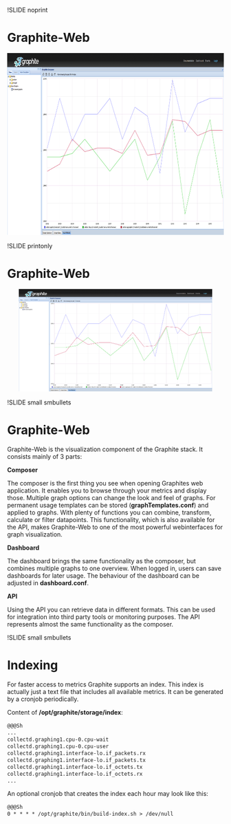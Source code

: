 !SLIDE noprint
# Graphite-Web

<center><img src="./_images/graphite-web.png" style="width:800px;height:423px;"/></center>


!SLIDE printonly
# Graphite-Web

<center><img src="./_images/graphite-web.png" style="width:450px;height:238px;"/></center>


!SLIDE small smbullets
# Graphite-Web

Graphite-Web is the visualization component of the Graphite stack. It consists mainly of 3 parts:

**Composer**

The composer is the first thing you see when opening Graphites web application. It enables you to browse through your metrics and display those. Multiple graph options can change the look and feel of graphs. For permanent usage templates can be stored (**graphTemplates.conf**) and applied to graphs. With plenty of functions you can combine, transform, calculate or filter datapoints. This functionality, which is also available for the API, makes Graphite-Web to one of the most powerful webinterfaces for graph visualization.

**Dashboard**

The dashboard brings the same functionality as the composer, but combines multiple graphs to one overview. When logged in, users can save dashboards for later usage. The behaviour of the dashboard can be adjusted in **dashboard.conf**.

**API**

Using the API you can retrieve data in different formats. This can be used for integration into third party tools or monitoring purposes. The API represents almost the same functionality as the composer.


!SLIDE small smbullets
# Indexing

For faster access to metrics Graphite supports an index. This index is actually just a text file that includes all available metrics. It can be generated by a cronjob periodically.

Content of **/opt/graphite/storage/index**:

    @@@Sh
    ...
    collectd.graphing1.cpu-0.cpu-wait
    collectd.graphing1.cpu-0.cpu-user
    collectd.graphing1.interface-lo.if_packets.rx
    collectd.graphing1.interface-lo.if_packets.tx
    collectd.graphing1.interface-lo.if_octets.tx
    collectd.graphing1.interface-lo.if_octets.rx
    ...

An optional cronjob that creates the index each hour may look like this:

    @@@Sh
    0 * * * * /opt/graphite/bin/build-index.sh > /dev/null
